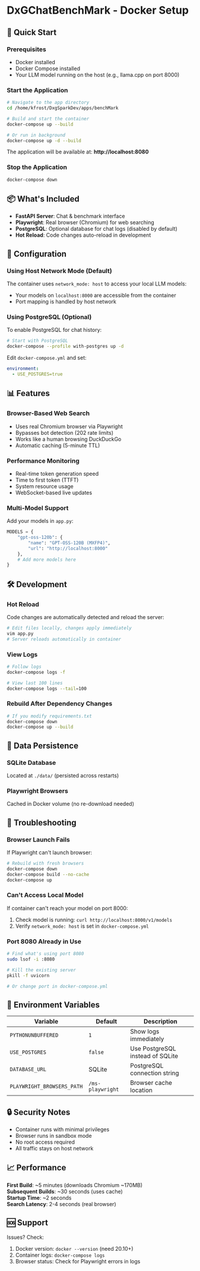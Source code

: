 # DxGChatBenchMark - Docker Setup

## 🚀 Quick Start

### Prerequisites
- Docker installed
- Docker Compose installed
- Your LLM model running on the host (e.g., llama.cpp on port 8000)

### Start the Application

```bash
# Navigate to the app directory
cd /home/kfrost/DxgSparkDev/apps/benchMark

# Build and start the container
docker-compose up --build

# Or run in background
docker-compose up -d --build
```

The application will be available at: **http://localhost:8080**

### Stop the Application

```bash
docker-compose down
```

## 📦 What's Included

- **FastAPI Server**: Chat & benchmark interface
- **Playwright**: Real browser (Chromium) for web searching
- **PostgreSQL**: Optional database for chat logs (disabled by default)
- **Hot Reload**: Code changes auto-reload in development

## 🔧 Configuration

### Using Host Network Mode (Default)

The container uses `network_mode: host` to access your local LLM models:
- Your models on `localhost:8000` are accessible from the container
- Port mapping is handled by host network

### Using PostgreSQL (Optional)

To enable PostgreSQL for chat history:

```bash
# Start with PostgreSQL
docker-compose --profile with-postgres up -d
```

Edit `docker-compose.yml` and set:
```yaml
environment:
  - USE_POSTGRES=true
```

## 📊 Features

### Browser-Based Web Search
- Uses real Chromium browser via Playwright
- Bypasses bot detection (202 rate limits)
- Works like a human browsing DuckDuckGo
- Automatic caching (5-minute TTL)

### Performance Monitoring
- Real-time token generation speed
- Time to first token (TTFT)
- System resource usage
- WebSocket-based live updates

### Multi-Model Support
Add your models in `app.py`:
```python
MODELS = {
    "gpt-oss-120b": {
        "name": "GPT-OSS-120B (MXFP4)",
        "url": "http://localhost:8000"
    },
    # Add more models here
}
```

## 🛠️ Development

### Hot Reload
Code changes are automatically detected and reload the server:
```bash
# Edit files locally, changes apply immediately
vim app.py
# Server reloads automatically in container
```

### View Logs
```bash
# Follow logs
docker-compose logs -f

# View last 100 lines
docker-compose logs --tail=100
```

### Rebuild After Dependency Changes
```bash
# If you modify requirements.txt
docker-compose down
docker-compose up --build
```

## 📁 Data Persistence

### SQLite Database
Located at `./data/` (persisted across restarts)

### Playwright Browsers
Cached in Docker volume (no re-download needed)

## 🐛 Troubleshooting

### Browser Launch Fails
If Playwright can't launch browser:
```bash
# Rebuild with fresh browsers
docker-compose down
docker-compose build --no-cache
docker-compose up
```

### Can't Access Local Model
If container can't reach your model on port 8000:
1. Check model is running: `curl http://localhost:8000/v1/models`
2. Verify `network_mode: host` is set in `docker-compose.yml`

### Port 8080 Already in Use
```bash
# Find what's using port 8080
sudo lsof -i :8080

# Kill the existing server
pkill -f uvicorn

# Or change port in docker-compose.yml
```

## 📝 Environment Variables

| Variable | Default | Description |
|----------|---------|-------------|
| `PYTHONUNBUFFERED` | `1` | Show logs immediately |
| `USE_POSTGRES` | `false` | Use PostgreSQL instead of SQLite |
| `DATABASE_URL` | SQLite | PostgreSQL connection string |
| `PLAYWRIGHT_BROWSERS_PATH` | `/ms-playwright` | Browser cache location |

## 🔒 Security Notes

- Container runs with minimal privileges
- Browser runs in sandbox mode
- No root access required
- All traffic stays on host network

## 📈 Performance

**First Build**: ~5 minutes (downloads Chromium ~170MB)  
**Subsequent Builds**: ~30 seconds (uses cache)  
**Startup Time**: ~2 seconds  
**Search Latency**: 2-4 seconds (real browser)

## 🆘 Support

Issues? Check:
1. Docker version: `docker --version` (need 20.10+)
2. Container logs: `docker-compose logs`
3. Browser status: Check for Playwright errors in logs
